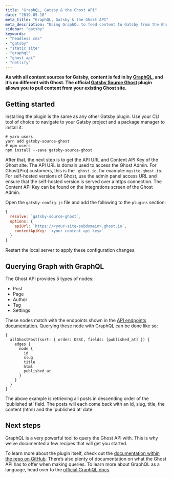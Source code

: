 ```yaml
---
title: "GraphQL, Gatsby & the Ghost API"
date: "2019-05-18"
meta_title: "GraphQL, Gatsby & the Ghost API"
meta_description: "Using GraphQL to feed content to Gatsby from the Ghost API"
sidebar: "gatsby"
keywords:
- "headless cms"
- "gatsby"
- "static site"
- "graphql"
- "ghost api"
- "netlify"
---
```


**As with all content sources for Gatsby, content is fed in by [GraphQL](https://www.gatsbyjs.org/tutorial/part-four/), and it’s no different with Ghost. The official [Gatsby Source Ghost](https://github.com/TryGhost/gatsby-source-ghost) plugin allows you to pull content from your existing Ghost site.**

## Getting started

Installing the plugin is the same as any other Gatsby plugin. Use your CLI tool of choice to navigate to your Gatsby project and a package manager to install it:

```bashhtml:title=Terminal
# yarn users
yarn add gatsby-source-ghost
# npm users
npm install --save gatsby-source-ghost
```

After that, the next step is to get the API URL and Content API Key of the Ghost site. The API URL is domain used to access the Ghost Admin. For Ghost(Pro) customers, this is the `.ghost.io`, for example: `mysite.ghost.io`. For self-hosted versions of Ghost, use the admin panel access URL and ensure that the self-hosted version is served over a https connection. The Content API Key can be found on the Integrations screen of the Ghost Admin.

Open the `gatsby-config.js` file and add the following to the `plugins` section:

```js:title=gatsby-config.js
{
  resolve: `gatsby-source-ghost`,
  options: {
    apiUrl: `https://<your-site-subdomain>.ghost.io`,
    contentApiKey: `<your content api key>`
  }
}
```

Restart the local server to apply these configuration changes.

## Querying Graph with GraphQL

The Ghost API provides 5 types of nodes:
- Post
- Page
- Author
- Tag
- Settings

These nodes match with the endpoints shown in the [API endpoints documentation](https://docs.ghost.org/api/content/#endpoints). Querying these node with GraphQL can be done like so:

```js:title=Query
{
  allGhostPost(sort: { order: DESC, fields: [published_at] }) {
    edges {
      node {
        id
        slug
        title
        html
        published_at
      }
    }
  }
}
```

The above example is retrieving all posts in descending order of the ‘published at’ field. The posts will each come back with an id, slug, title, the content (html) and the ‘published at’ date.

## Next steps

GraphQL is a very powerful tool to query the Ghost API with. This is why we’ve documented a few recipes that will get you started.

To learn more about the plugin itself, check out the [documentation within the repo on GitHub](https://github.com/TryGhost/gatsby-source-ghost#how-to-query). There’s also plenty of documentation on what the Ghost API has to offer when making queries. To learn more about GraphQL as a language, head over to the [official GraphQL docs](https://graphql.org/learn/queries/).
